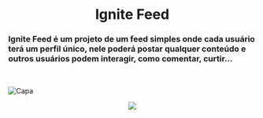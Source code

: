  <h1 align="center"> Ignite Feed </h1>

### Ignite Feed é um projeto de um feed simples onde cada usuário terá um perfil único, nele poderá postar qualquer conteúdo e outros usuários podem interagir, como comentar, curtir...

<br/>

![Capa](https://user-images.githubusercontent.com/102997685/223506844-37fe52fc-2954-492d-a5c1-83f4369fa1ab.png)

<p align="center">
<img src="http://img.shields.io/static/v1?label=STATUS&message=EM%20DESENVOLVIMENTO&color=GREEN&style=for-the-badge"/>
</p>
